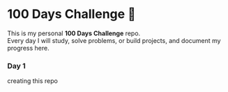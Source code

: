 # 100 Days Challenge 🚀

This is my personal **100 Days Challenge** repo.  
Every day I will study, solve problems, or build projects, and document my progress here. 

### Day 1

creating this repo

